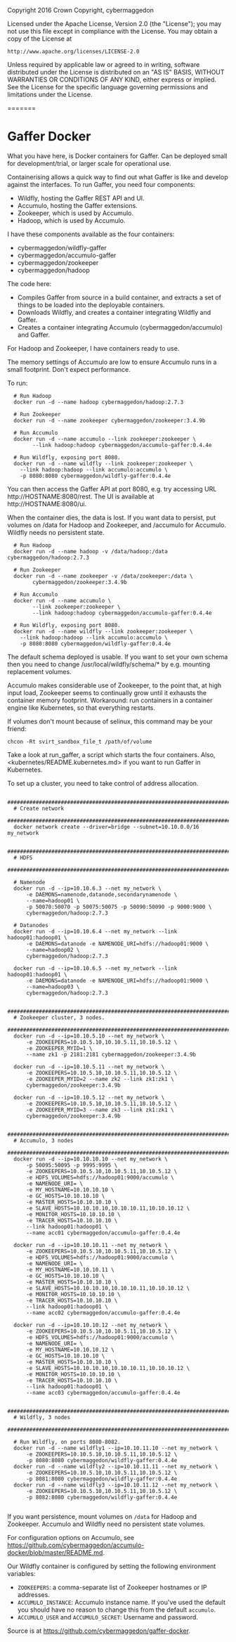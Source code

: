 
Copyright 2016 Crown Copyright, cybermaggedon

Licensed under the Apache License, Version 2.0 (the "License");
you may not use this file except in compliance with the License.
You may obtain a copy of the License at

    http://www.apache.org/licenses/LICENSE-2.0

Unless required by applicable law or agreed to in writing, software
distributed under the License is distributed on an "AS IS" BASIS,
WITHOUT WARRANTIES OR CONDITIONS OF ANY KIND, either express or implied.
See the License for the specific language governing permissions and
limitations under the License.

=======

# Gaffer Docker

What you have here, is Docker containers for Gaffer.  Can be deployed small for
development/trial, or larger scale for operational use.

Containerising allows a quick way to find out what Gaffer is
like and develop against the interfaces.  To run Gaffer, you need four
components:

- Wildfly, hosting the Gaffer REST API and UI.
- Accumulo, hosting the Gaffer extensions.
- Zookeeper, which is used by Accumulo.
- Hadoop, which is used by Accumulo.

I have these components available as the four containers:
- cybermaggedon/wildfly-gaffer
- cybermaggedon/accumulo-gaffer
- cybermaggedon/zookeeper
- cybermaggedon/hadoop

The code here:
- Compiles Gaffer from source in a build container, and extracts a set of
  things to be loaded into the deployable containers.
- Downloads Wildfly, and creates a container integrating Wildfly and Gaffer.
- Creates a container integrating Accumulo (cybermaggedon/accumulo) and
  Gaffer.

For Hadoop and Zookeeper, I have containers ready to use.

The memory settings of Accumulo are low to ensure Accumulo runs in a
small footprint.  Don't expect performance.

To run:

```
  # Run Hadoop
  docker run -d --name hadoop cybermaggedon/hadoop:2.7.3

  # Run Zookeeper
  docker run -d --name zookeeper cybermaggedon/zookeeper:3.4.9b

  # Run Accumulo
  docker run -d --name accumulo --link zookeeper:zookeeper \
        --link hadoop:hadoop cybermaggedon/accumulo-gaffer:0.4.4e

  # Run Wildfly, exposing port 8080.
  docker run -d --name wildfly --link zookeeper:zookeeper \
    --link hadoop:hadoop --link accumulo:accumulo \
    -p 8080:8080 cybermaggedon/wildfly-gaffer:0.4.4e

```

You can then access the Gaffer API at port 8080, e.g. try accessing URL
http://HOSTNAME:8080/rest.  The UI is available at http://HOSTNAME:8080/ui.

When the container dies, the data is lost.  If you want data to persist,
put volumes on /data for Hadoop and Zookeeper, and /accumulo for Accumulo.
Wildfly needs no persistent state.

```
  # Run Hadoop
  docker run -d --name hadoop -v /data/hadoop:/data cybermaggedon/hadoop:2.7.3

  # Run Zookeeper
  docker run -d --name zookeeper -v /data/zookeeper:/data \
        cybermaggedon/zookeeper:3.4.9b

  # Run Accumulo
  docker run -d --name accumulo \
        --link zookeeper:zookeeper \
        --link hadoop:hadoop cybermaggedon/accumulo-gaffer:0.4.4e

  # Run Wildfly, exposing port 8080.
  docker run -d --name wildfly --link zookeeper:zookeeper \
    --link hadoop:hadoop --link accumulo:accumulo \
    -p 8080:8080 cybermaggedon/wildfly-gaffer:0.4.4e

```

The default schema deployed is usable.  If you want to set your own schema
then you need to change /usr/local/wildfly/schema/* by e.g. mounting
replacement volumes.

Accumulo makes considerable use of Zookeeper, to the point that, at high
input load, Zookeeper seems to continually grow until it exhausts the
container memory footprint.  Workaround: run containers in a container engine
like Kubernetes, so that everything restarts.

If volumes don't mount because of selinux, this command may be your friend:

  ```chcon -Rt svirt_sandbox_file_t /path/of/volume```

Take a look at run_gaffer, a script which starts the four containers.
Also, <kubernetes/README.kubernetes.md> if you want to run Gaffer in Kubernetes.

To set up a cluster, you need to take control of address allocation.

```
  ############################################################################
  # Create network
  ############################################################################
  docker network create --driver=bridge --subnet=10.10.0.0/16 my_network

  ############################################################################
  # HDFS
  ############################################################################

  # Namenode
  docker run -d --ip=10.10.6.3 --net my_network \
      -e DAEMONS=namenode,datanode,secondarynamenode \
      --name=hadoop01 \
      -p 50070:50070 -p 50075:50075 -p 50090:50090 -p 9000:9000 \
      cybermaggedon/hadoop:2.7.3

  # Datanodes
  docker run -d --ip=10.10.6.4 --net my_network --link hadoop01:hadoop01 \
      -e DAEMONS=datanode -e NAMENODE_URI=hdfs://hadoop01:9000 \
      --name=hadoop02 \
      cybermaggedon/hadoop:2.7.3

  docker run -d --ip=10.10.6.5 --net my_network --link hadoop01:hadoop01 \
      -e DAEMONS=datanode -e NAMENODE_URI=hdfs://hadoop01:9000 \
      --name=hadoop03 \
      cybermaggedon/hadoop:2.7.3

  ############################################################################
  # Zookeeper cluster, 3 nodes.
  ############################################################################
  docker run -d --ip=10.10.5.10 --net my_network \
      -e ZOOKEEPERS=10.10.5.10,10.10.5.11,10.10.5.12 \
      -e ZOOKEEPER_MYID=1 \
      --name zk1 -p 2181:2181 cybermaggedon/zookeeper:3.4.9b
      
  docker run -d --ip=10.10.5.11 --net my_network \
      -e ZOOKEEPERS=10.10.5.10,10.10.5.11,10.10.5.12 \
      -e ZOOKEEPER_MYID=2 --name zk2 --link zk1:zk1 \
      cybermaggedon/zookeeper:3.4.9b
      
  docker run -d --ip=10.10.5.12 --net my_network \
      -e ZOOKEEPERS=10.10.5.10,10.10.5.11,10.10.5.12 \
      -e ZOOKEEPER_MYID=3 --name zk3 --link zk1:zk1 \
      cybermaggedon/zookeeper:3.4.9b

  ############################################################################
  # Accumulo, 3 nodes
  ############################################################################
  docker run -d --ip=10.10.10.10 --net my_network \
      -p 50095:50095 -p 9995:9995 \
      -e ZOOKEEPERS=10.10.5.10,10.10.5.11,10.10.5.12 \
      -e HDFS_VOLUMES=hdfs://hadoop01:9000/accumulo \
      -e NAMENODE_URI= \
      -e MY_HOSTNAME=10.10.10.10 \
      -e GC_HOSTS=10.10.10.10 \
      -e MASTER_HOSTS=10.10.10.10 \
      -e SLAVE_HOSTS=10.10.10.10,10.10.10.11,10.10.10.12 \
      -e MONITOR_HOSTS=10.10.10.10 \
      -e TRACER_HOSTS=10.10.10.10 \
      --link hadoop01:hadoop01 \
      --name acc01 cybermaggedon/accumulo-gaffer:0.4.4e

  docker run -d --ip=10.10.10.11 --net my_network \
      -e ZOOKEEPERS=10.10.5.10,10.10.5.11,10.10.5.12 \
      -e HDFS_VOLUMES=hdfs://hadoop01:9000/accumulo \
      -e NAMENODE_URI= \
      -e MY_HOSTNAME=10.10.10.11 \
      -e GC_HOSTS=10.10.10.10 \
      -e MASTER_HOSTS=10.10.10.10 \
      -e SLAVE_HOSTS=10.10.10.10,10.10.10.11,10.10.10.12 \
      -e MONITOR_HOSTS=10.10.10.10 \
      -e TRACER_HOSTS=10.10.10.10 \
      --link hadoop01:hadoop01 \
      --name acc02 cybermaggedon/accumulo-gaffer:0.4.4e

  docker run -d --ip=10.10.10.12 --net my_network \
      -e ZOOKEEPERS=10.10.5.10,10.10.5.11,10.10.5.12 \
      -e HDFS_VOLUMES=hdfs://hadoop01:9000/accumulo \
      -e NAMENODE_URI= \
      -e MY_HOSTNAME=10.10.10.12 \
      -e GC_HOSTS=10.10.10.10 \
      -e MASTER_HOSTS=10.10.10.10 \
      -e SLAVE_HOSTS=10.10.10.10,10.10.10.11,10.10.10.12 \
      -e MONITOR_HOSTS=10.10.10.10 \
      -e TRACER_HOSTS=10.10.10.10 \
      --link hadoop01:hadoop01 \
      --name acc03 cybermaggedon/accumulo-gaffer:0.4.4e

  ############################################################################
  # Wildfly, 3 nodes
  ############################################################################

  # Run Wildfly, on ports 8080-8082.
  docker run -d --name wildfly1 --ip=10.10.11.10 --net my_network \
      -e ZOOKEEPERS=10.10.5.10,10.10.5.11,10.10.5.12 \
      -p 8080:8080 cybermaggedon/wildfly-gaffer:0.4.4e
  docker run -d --name wildfly2 --ip=10.10.11.11 --net my_network \
      -e ZOOKEEPERS=10.10.5.10,10.10.5.11,10.10.5.12 \
      -p 8081:8080 cybermaggedon/wildfly-gaffer:0.4.4e
  docker run -d --name wildfly3 --ip=10.10.11.12 --net my_network \
      -e ZOOKEEPERS=10.10.5.10,10.10.5.11,10.10.5.12 \
      -p 8082:8080 cybermaggedon/wildfly-gaffer:0.4.4e


```

If you want persistence, mount volumes on ```/data``` for Hadoop and
Zookeeper.  Accumulo and Wildfly need no persistent state volumes.

For configuration options on Accumulo, see <https://github.com/cybermaggedon/accumulo-docker/blob/master/README.md>.

Our Wildfly container is configured by setting the following environment
variables:
- ```ZOOKEEPERS```: a comma-separate list of Zookeeper hostnames or IP
  addresses.
- ```ACCUMULO_INSTANCE```: Accumulo instance name.  If you've used the default
  you should have no reason to change this from the default ```accumulo```.
- ```ACCUMULO_USER``` and ```ACCUMULO_SECRET```: Username and password.

Source is at <https://github.com/cybermaggedon/gaffer-docker>.



